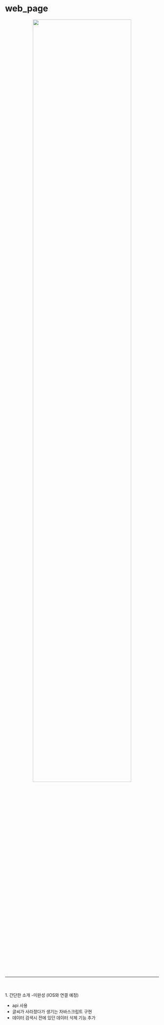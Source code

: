 # web_page
<div style="text-align: center;">
  <img width=80%; src="https://github.com/LouiIII3/TV_SHOW/assets/119919129/c2e172f2-217c-4c23-8797-2d629fb1f493">
</div>

<hr>
<br>
<br>
1. 간단한 소개 -미완성 (IOS와 연결 예정)

- api 사용
- 글씨가 사라졌다가 생기는 자바스크립트 구현
- 데이터 검색시 전에 있던 데이터 삭제 기능 추가
